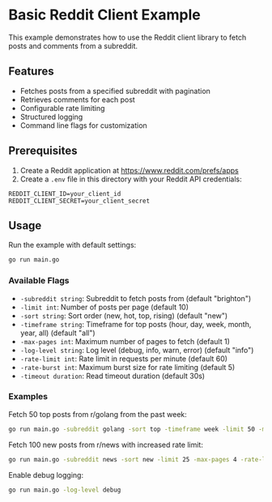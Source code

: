 # Basic Reddit Client Example

This example demonstrates how to use the Reddit client library to fetch posts and comments from a subreddit.

## Features

- Fetches posts from a specified subreddit with pagination
- Retrieves comments for each post
- Configurable rate limiting
- Structured logging
- Command line flags for customization

## Prerequisites

1. Create a Reddit application at <https://www.reddit.com/prefs/apps>
2. Create a `.env` file in this directory with your Reddit API credentials:

```env
REDDIT_CLIENT_ID=your_client_id
REDDIT_CLIENT_SECRET=your_client_secret
```

## Usage

Run the example with default settings:

```bash
go run main.go
```

### Available Flags

- `-subreddit string`: Subreddit to fetch posts from (default "brighton")
- `-limit int`: Number of posts per page (default 10)
- `-sort string`: Sort order (new, hot, top, rising) (default "new")
- `-timeframe string`: Timeframe for top posts (hour, day, week, month, year, all) (default "all")
- `-max-pages int`: Maximum number of pages to fetch (default 1)
- `-log-level string`: Log level (debug, info, warn, error) (default "info")
- `-rate-limit int`: Rate limit in requests per minute (default 60)
- `-rate-burst int`: Maximum burst size for rate limiting (default 5)
- `-timeout duration`: Read timeout duration (default 30s)

### Examples

Fetch 50 top posts from r/golang from the past week:

```bash
go run main.go -subreddit golang -sort top -timeframe week -limit 50 -max-pages 1
```

Fetch 100 new posts from r/news with increased rate limit:

```bash
go run main.go -subreddit news -sort new -limit 25 -max-pages 4 -rate-limit 2 -rate-burst 10
```

Enable debug logging:

```bash
go run main.go -log-level debug
```
